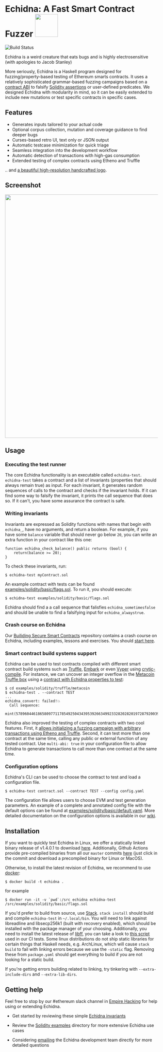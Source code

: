 # Echidna: A Fast Smart Contract Fuzzer <a href="https://raw.githubusercontent.com/crytic/echidna/master/echidna.png"><img src="https://raw.githubusercontent.com/crytic/echidna/master/echidna.png" width="75"/></a>

![Build Status](https://github.com/crytic/echidna/workflows/CI/badge.svg)

Echidna is a weird creature that eats bugs and is highly electrosensitive (with apologies to Jacob Stanley)

More seriously, Echidna is a Haskell program designed for fuzzing/property-based testing of Ethereum smarts contracts. It uses a relatively sophisticated grammar-based fuzzing campaigns based on a [contract ABI](https://solidity.readthedocs.io/en/develop/abi-spec.html) to falsify [Solidity assertions](https://solidity.readthedocs.io/en/develop/control-structures.html#id4) or user-defined predicates. We designed Echidna with modularity in mind, so it can be easily extended to include new mutations or test specific contracts in specific cases.

## Features

* Generates inputs tailored to your actual code
* Optional corpus collection, mutation and coverage guidance to find deeper bugs
* Curses-based retro UI, text only or JSON output
* Automatic testcase minimization for quick triage
* Seamless integration into the development workflow
* Automatic detection of transactions with high-gas consumption
* Extended testing of complex contracts using Etheno and Truffle

.. and [a beautiful high-resolution handcrafted logo](https://raw.githubusercontent.com/crytic/echidna/master/echidna.png).

## Screenshot

<a href="https://trailofbits.files.wordpress.com/2020/03/image5.png"><img src="https://trailofbits.files.wordpress.com/2020/03/image5.png" width="800"/></a>

## Usage

### Executing the test runner

The core Echidna functionality is an executable called `echidna-test`. `echidna-test` takes a contract and a list of invariants (properties that should always remain true) as input. For each invariant, it generates random sequences of calls to the contract and checks if the invariant holds. If it can find some way to falsify the invariant, it prints the call sequence that does so. If it can't, you have some assurance the contract is safe.

### Writing invariants

Invariants are expressed as Solidity functions with names that begin with `echidna_`, have no arguments, and return a boolean. For example, if you have some `balance` variable that should never go below `20`, you can write an extra function in your contract like this one:

```solidity
function echidna_check_balance() public returns (bool) {
    return(balance >= 20); 
}
```

To check these invariants, run:

```
$ echidna-test myContract.sol
```

An example contract with tests can be found [examples/solidity/basic/flags.sol](examples/solidity/basic/flags.sol). To run it, you should execute: 
```
$ echidna-test examples/solidity/basic/flags.sol
```

Echidna should find a a call sequence that falisfies `echidna_sometimesfalse` and should be unable to find a falsifying input for `echidna_alwaystrue`.

### Crash course on Echidna

Our [Builiding Secure Smart Contracts](https://github.com/crytic/building-secure-contracts) repository contains a crash course on Echidna, including examples, lessons and exercises. You should [start here](https://github.com/crytic/building-secure-contracts/tree/master/program-analysis/echidna#echidna-tutorial).

### Smart contract build systems support

Echidna can be used to test contracts compiled with different smart contract build systems such as [Truffle](https://truffleframework.com/), [Embark](https://framework.embarklabs.io/) or even [Vyper](https://vyper.readthedocs.io) using [crytic-compile](https://github.com/crytic/crytic-compile). For instance,
we can uncover an integer overflow in the [Metacoin Truffle box](https://github.com/truffle-box/metacoin-box) using a
[contract with Echidna properties to test](examples/solidity/truffle/metacoin/contracts/MetaCoinEchidna.sol):

```
$ cd examples/solidity/truffle/metacoin
$ echidna-test . --contract TEST
...
echidna_convert: failed!💥
  Call sequence:
    mint(57896044618658097711785492504343953926634992332820282019728792003956564819968)
```

Echidna also improved the testing of complex contracts with two cool features. First, it [allows initializing a fuzzing campaign with arbitrary transactions using Etheno and Truffle](https://github.com/crytic/echidna/wiki/Deployment-of-a-contract-using-Truffle,-Ganache-and-Etheno-to-test-with-Echidna). Second, it can test more than one contract at the same time, calling any public or external function of any tested contract. Use `multi-abi: true` in your configuration file to allow Echidna to generate transactions to call more than one contract at the same time.

### Configuration options

Echidna's CLI can be used to choose the contract to test and load a configuration file.

```
$ echidna-test contract.sol --contract TEST --config config.yaml
```

The configuration file allows users to choose EVM and test generation
parameters. An example of a complete and annotated config file with the default options can be found at [examples/solidity/basic/default.yaml](examples/solidity/basic/default.yaml). More detailed documentation on the configuration options is available in our [wiki](https://github.com/trailofbits/echidna/wiki/Config).

## Installation

If you want to quickly test Echidna in Linux, we offer a statically linked binary release of v1.4.0.1 to download [here](https://github.com/crytic/echidna/releases/tag/v1.4.0.1). Additionally, Github Actions provide pre-compiled binaries from all our `master` commits [here](https://github.com/crytic/echidna/actions?query=workflow%3ACI+branch%3Amaster+event%3Apush) (just click in the commit and download a precompiled binary for Linux or MacOS).

Otherwise, to install the latest revision of Echidna, we recommend to use [docker](https://www.docker.com/):

```
$ docker build -t echidna .
```

for example

```
$ docker run -it -v `pwd`:/src echidna echidna-test /src/examples/solidity/basic/flags.sol
```

If you'd prefer to build from source, use [Stack](https://docs.haskellstack.org/en/stable/README/).
`stack install` should build and compile `echidna-test` in `~/.local/bin`.
You will need to link against libreadline and libsecp256k1 (built with recovery enabled), which should be installed with the package manager of your choosing.
Additionally, you need to install the latest release of [libff](https://github.com/scipr-lab/libff), you can take a look to [this script](.github/scripts/install-libff.sh) used in our CI tests.
Some linux distributions do not ship static libraries for certain things that Haskell needs, e.g. ArchLinux, which will cause `stack build` to fail with linking errors because we use the `-static` flag. Removing these from `package.yaml` should get everything to build if you are not looking for a static build.

If you're getting errors building related to linking, try tinkering with `--extra-include-dirs` and `--extra-lib-dirs`.

## Getting help

Feel free to stop by our #ethereum slack channel in [Empire Hacking](https://empireslacking.herokuapp.com/) for help using or extending Echidna.

* Get started by reviewing these simple [Echidna invariants](examples/solidity/basic/flags.sol)

* Review the [Solidity examples](examples/solidity) directory for more extensive Echidna use cases

* Considering [emailing](mailto:echidna-dev@trailofbits.com) the Echidna development team directly for more detailed questions
